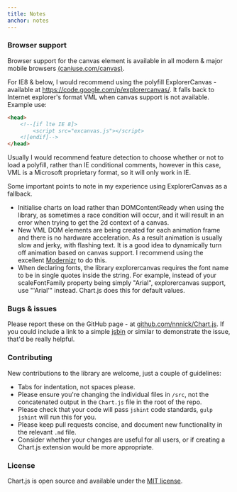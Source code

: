 ```yaml
---
title: Notes
anchor: notes
---
```


### Browser support

Browser support for the canvas element is available in all modern & major mobile browsers <a href="http://caniuse.com/canvas" target="_blank">(caniuse.com/canvas)</a>.

For IE8 & below, I would recommend using the polyfill ExplorerCanvas - available at <a href="https://code.google.com/p/explorercanvas/" target="_blank">https://code.google.com/p/explorercanvas/</a>. It falls back to Internet explorer's format VML when canvas support is not available. Example use:

```html
<head>
    <!--[if lte IE 8]>
        <script src="excanvas.js"></script>
    <![endif]-->
</head>
```

Usually I would recommend feature detection to choose whether or not to load a polyfill, rather than IE conditional comments, however in this case, VML is a Microsoft proprietary format, so it will only work in IE.

Some important points to note in my experience using ExplorerCanvas as a fallback.

-   Initialise charts on load rather than DOMContentReady when using the library, as sometimes a race condition will occur, and it will result in an error when trying to get the 2d context of a canvas.
-   New VML DOM elements are being created for each animation frame and there is no hardware acceleration. As a result animation is usually slow and jerky, with flashing text. It is a good idea to dynamically turn off animation based on canvas support. I recommend using the excellent <a href="http://modernizr.com/" target="_blank">Modernizr</a> to do this.
-   When declaring fonts, the library explorercanvas requires the font name to be in single quotes inside the string. For example, instead of your scaleFontFamily property being simply "Arial", explorercanvas support, use "'Arial'" instead. Chart.js does this for default values.

### Bugs & issues

Please report these on the GitHub page - at <a href="https://github.com/nnnick/Chart.js" target="_blank">github.com/nnnick/Chart.js</a>. If you could include a link to a simple <a href="http://jsbin.com/" target="_blank">jsbin</a> or similar to demonstrate the issue, that'd be really helpful.

### Contributing

New contributions to the library are welcome, just a couple of guidelines:

-   Tabs for indentation, not spaces please.
-   Please ensure you're changing the individual files in `/src`, not the concatenated output in the `Chart.js` file in the root of the repo.
-   Please check that your code will pass `jshint` code standards, `gulp jshint` will run this for you.
-   Please keep pull requests concise, and document new functionality in the relevant `.md` file.
-   Consider whether your changes are useful for all users, or if creating a Chart.js extension would be more appropriate.

### License

Chart.js is open source and available under the <a href="http://opensource.org/licenses/MIT" target="_blank">MIT license</a>.
